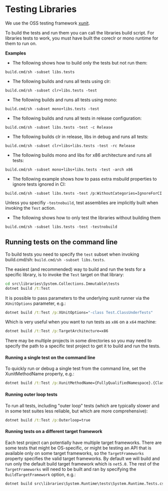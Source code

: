 # Testing Libraries

We use the OSS testing framework [xunit](https://github.com/xunit/xunit).

To build the tests and run them you can call the libraries build script. For libraries tests to work, you must have built the coreclr or mono runtime for them to run on.

**Examples**
- The following shows how to build only the tests but not run them:
```
build.cmd/sh -subset libs.tests
```

- The following builds and runs all tests using clr:
```
build.cmd/sh -subset clr+libs.tests -test
```

- The following builds and runs all tests using mono:
```
build.cmd/sh -subset mono+libs.tests -test
```

- The following builds and runs all tests in release configuration:
```
build.cmd/sh -subset libs.tests -test -c Release
```

- The following builds clr in release, libs in debug and runs all tests:
```
build.cmd/sh -subset clr+libs+libs.tests -test -rc Release
```

- The following builds mono and libs for x86 architecture and runs all tests:
```
build.cmd/sh -subset mono+libs+libs.tests -test -arch x86
```

- The following example shows how to pass extra msbuild properties to ignore tests ignored in CI:
```
build.cmd/sh -subset libs.tests -test /p:WithoutCategories=IgnoreForCI
```

Unless you specifiy `-testnobuild`, test assemblies are implicitly built when invoking the `Test` action.
- The following shows how to only test the libraries without building them
```
build.cmd/sh -subset libs.tests -test -testnobuild
```

## Running tests on the command line

To build tests you need to specify the `test` subset when invoking build.cmd/sh: `build.cmd/sh -subset libs.tests`.

The easiest (and recommended) way to build and run the tests for a specific library, is to invoke the `Test` target on that library:
```cmd
cd src\libraries\System.Collections.Immutable\tests
dotnet build /t:Test
```

It is possible to pass parameters to the underlying xunit runner via the `XUnitOptions` parameter, e.g.:
```cmd
dotnet build /t:Test /p:XUnitOptions="-class Test.ClassUnderTests"
```

Which is very useful when you want to run tests as `x86` on a `x64` machine:
```cmd
dotnet build /t:Test /p:TargetArchitecture=x86
```

There may be multiple projects in some directories so you may need to specify the path to a specific test project to get it to build and run the tests.

#### Running a single test on the command line

To quickly run or debug a single test from the command line, set the XunitMethodName property, e.g.:
```cmd
dotnet build /t:Test /p:XunitMethodName={FullyQualifiedNamespace}.{ClassName}.{MethodName}
```

#### Running outer loop tests

To run all tests, including "outer loop" tests (which are typically slower and in some test suites less reliable, but which are more comprehensive):
```cmd
dotnet build /t:Test /p:Outerloop=true
```

#### Running tests on a different target framework

Each test project can potentially have multiple target frameworks. There are some tests that might be OS-specific, or might be testing an API that is available only on some target frameworks, so the `TargetFrameworks` property specifies the valid target frameworks. By default we will build and run only the default build target framework which is `net5.0`. The rest of the `TargetFrameworks` will need to be built and ran by specifying the `BuildTargetFramework` option, e.g.:
```cmd
dotnet build src\libraries\System.Runtime\tests\System.Runtime.Tests.csproj /p:BuildTargetFramework=net472
```

